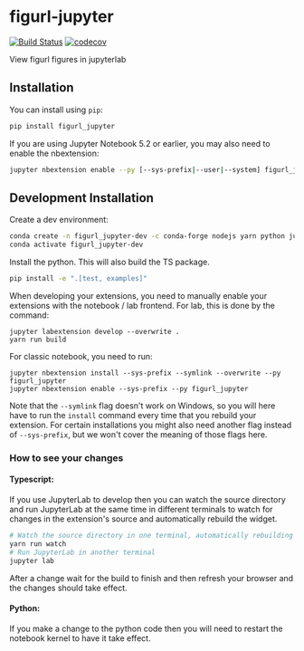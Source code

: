 
# figurl-jupyter

[![Build Status](https://travis-ci.org/scratchrealm/figurl-jupyter.svg?branch=master)](https://travis-ci.org/scratchrealm/figurl_jupyter)
[![codecov](https://codecov.io/gh/scratchrealm/figurl-jupyter/branch/master/graph/badge.svg)](https://codecov.io/gh/scratchrealm/figurl-jupyter)


View figurl figures in jupyterlab

## Installation

You can install using `pip`:

```bash
pip install figurl_jupyter
```

If you are using Jupyter Notebook 5.2 or earlier, you may also need to enable
the nbextension:
```bash
jupyter nbextension enable --py [--sys-prefix|--user|--system] figurl_jupyter
```

## Development Installation

Create a dev environment:
```bash
conda create -n figurl_jupyter-dev -c conda-forge nodejs yarn python jupyterlab
conda activate figurl_jupyter-dev
```

Install the python. This will also build the TS package.
```bash
pip install -e ".[test, examples]"
```

When developing your extensions, you need to manually enable your extensions with the
notebook / lab frontend. For lab, this is done by the command:

```
jupyter labextension develop --overwrite .
yarn run build
```

For classic notebook, you need to run:

```
jupyter nbextension install --sys-prefix --symlink --overwrite --py figurl_jupyter
jupyter nbextension enable --sys-prefix --py figurl_jupyter
```

Note that the `--symlink` flag doesn't work on Windows, so you will here have to run
the `install` command every time that you rebuild your extension. For certain installations
you might also need another flag instead of `--sys-prefix`, but we won't cover the meaning
of those flags here.

### How to see your changes
#### Typescript:
If you use JupyterLab to develop then you can watch the source directory and run JupyterLab at the same time in different
terminals to watch for changes in the extension's source and automatically rebuild the widget.

```bash
# Watch the source directory in one terminal, automatically rebuilding when needed
yarn run watch
# Run JupyterLab in another terminal
jupyter lab
```

After a change wait for the build to finish and then refresh your browser and the changes should take effect.

#### Python:
If you make a change to the python code then you will need to restart the notebook kernel to have it take effect.
